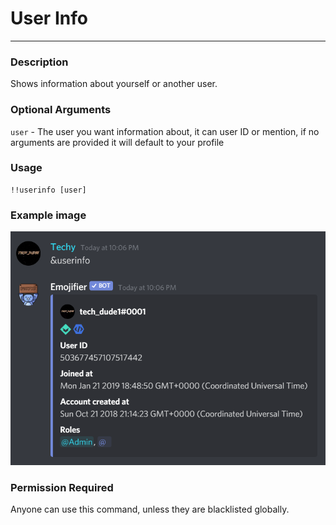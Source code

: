 # User Info
---
### Description
Shows information about yourself or another user.

### Optional Arguments
`user` - The user you want information about, it can user ID or mention, if no arguments are provided it will default to your profile

### Usage
```
!!userinfo [user]
```

### Example image
![convert example](../images/userinfo.PNG)

### Permission Required
Anyone can use this command, unless they are blacklisted globally.
